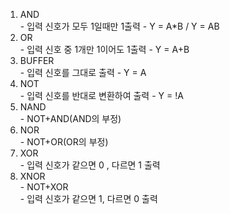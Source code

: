 1. AND    
        - 입력 신호가 모두 1일때만 1출력
        - Y = A*B /  Y = AB    
2. OR    
        - 입력 신호 중 1개만 1이어도 1출력
        - Y = A+B
3. BUFFER    
        - 입력 신호를 그대로 출력
        - Y = A    
4. NOT        
        - 입력 신호를 반대로 변환하여 출력
        - Y = !A    
5. NAND    
        - NOT+AND(AND의 부정)    
6. NOR    
        - NOT+OR(OR의 부정)    
7. XOR    
        - 입력 신호가 같으면 0 , 다르면 1 출력    
8. XNOR    
        - NOT+XOR    
        - 입력 신호가 같으면 1, 다르면 0 출력
